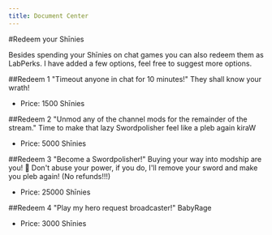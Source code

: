 ```yaml
---
title: Document Center
---
```


#Redeem your Shīnies

Besides spending your Shīnies on chat games you can also redeem them as LabPerks. I have added a few options, feel free to suggest more options.

##Redeem 1
"Timeout anyone in chat for 10 minutes!" They shall know your wrath!
- Price: 1500 Shīnies

##Redeem 2
"Unmod any of the channel mods for the remainder of the stream." Time to make that lazy Swordpolisher feel like a pleb again kiraW
- Price: 5000 Shīnies

##Redeem 3
"Become a Swordpolisher!" Buying your way into modship are you! :thinking: Don't abuse your power, if you do, I'll remove your sword and make you pleb again! (No refunds!!!)
- Price: 25000 Shīnies

##Redeem 4
"Play my hero request broadcaster!" BabyRage
- Price: 3000 Shīnies
